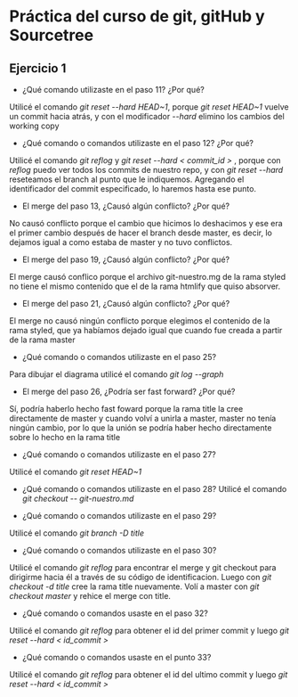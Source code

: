 # Práctica del curso de git, gitHub y Sourcetree

## Ejercicio 1

* ¿Qué comando utilizaste en el paso 11? ¿Por qué?

Utilicé el comando *git reset --hard HEAD~1*, porque *git reset HEAD~1* vuelve un commit hacia atrás, y con el modificador *--hard* elimino los cambios del working copy

* ¿Qué comando o comandos utilizaste en el paso 12? ¿Por qué?

Utilicé el comando *git reflog* y *git reset --hard < commit_id >* , porque con *reflog* puedo ver todos los commits de nuestro repo, y con *git reset --hard* reseteamos el branch al punto que le indiquemos. Agregando el identificador del commit especificado, lo haremos hasta ese punto.

* El merge del paso 13, ¿Causó algún conflicto? ¿Por qué?

No causó conflicto porque el cambio que hicimos lo deshacimos y ese era el primer cambio después de hacer el branch desde master, es decir, lo dejamos igual a como estaba de master y no tuvo conflictos.

* El merge del paso 19, ¿Causó algún conflicto? ¿Por qué?

El merge causó conflico porque el archivo git-nuestro.mg de la rama styled no tiene el mismo contenido que el de la rama htmlify que quiso absorver.

* El merge del paso 21, ¿Causó algún conflicto? ¿Por qué?

El merge no causó ningún conflicto porque elegimos el contenido de la rama styled, que ya habíamos dejado igual que cuando fue creada a partir de la rama master

* ¿Qué comando o comandos utilizaste en el paso 25?

Para dibujar el diagrama utilicé el comando *git log --graph*

* El merge del paso 26, ¿Podría ser fast forward? ¿Por qué?

Sí, podría haberlo hecho fast foward porque la rama title la cree directamente de master y cuando volví a unirla a master, master no tenía ningún cambio, por lo que la unión se podría haber hecho directamente sobre lo hecho en la rama title


* ¿Qué comando o comandos utilizaste en el paso 27?

Utilicé el comando *git reset HEAD~1*

* ¿Qué comando o comandos utilizaste en el paso 28?
Utilicé el comando *git checkout -- git-nuestro.md*

* ¿Qué comando o comandos utilizaste en el paso 29?

Utilicé el comando *git branch -D title*

* ¿Qué comando o comandos utilizaste en el paso 30?

Utilicé el comando *git reflog* para encontrar el merge y git checkout para dirigirme hacia él a través de su código de identificacion. Luego con *git checkout -d title* cree la rama title nuevamente. Volí a master con *git checkout master* y rehice el merge con title.

* ¿Qué comando o comandos usaste en el paso 32?

Utilicé el comando *git reflog* para obtener el id del primer commit y luego *git reset --hard < id_commit >*

* ¿Qué comando o comandos usaste en el punto 33?

Utilicé el comando *git reflog* para obtener el id del ultimo commit y luego *git reset --hard < id_commit >*
